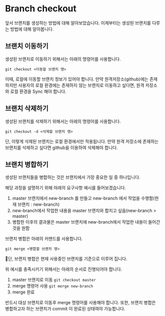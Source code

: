 # Branch checkout

앞서 브랜치를 생성하는 방법에 대해 알아보았습니다. 이제부터는 생성된 브랜치를 다루는 방법에 대해 알아봅니다.

## 브랜치 이동하기
생성된 브랜치로 이동하기 위해서는 아래의 명령어를 사용합니다.

```
git checkout <이동할 브랜치 명>
```

이때, 로컬에 이동할 브랜치 정보가 있어야 합니다. 만약 원격저장소(github)에는 존재하지만 사용자의 로컬 환경에는 존재하지 않는 브랜치로 이동하고 싶다면, 원격 저장소와 로컬 환경을 Sync 해야 합니다.

## 브랜치 삭제하기
생성된 브랜치를 삭제하기 위해서는 아래의 명령어를 사용합니다.

```
git checkout -d <삭제할 브랜치 명>
```

단, 이렇게 삭제된 브랜치는 로컬 환경에서만 적용됩니다. 만약 원격 저장소에 존재하는 브랜치를 삭제하고 싶다면 github을 이용하여 삭제해야 합니다.

## 브랜치 병합하기
생성된 브랜치들을 병합하는 것은 브랜치에서 가장 중요한 일 중 하나입니다.

해당 과정을 설명하기 위해 아래의 요구사항 예시를 들어보겠습니다.

1. master 브랜치에서 new-branch 를 만들고 new-branch 에서 작업을 수행함(현재 브랜치 : new-branch)
2. new-branch에서 작업한 내용을 master 브랜치와 합치고 싶음(new-branch > master)
3. 병합한 이후의 결과물은 master 브랜치에 new-branch에서 작업한 내용이 들어간 것을 원함

브랜치 병합은 아래의 커맨드를 사용합니다.

```
git merge <병합할 브랜치 명>
```

단, 브랜치 병합은 현재 사용중인 브랜치를 기준으로 이루어 집니다.

위 예시를 충족시키기 위해서는 아래의 순서로 진행되어야 합니다.

1. master 브랜치로 이동 `git checkout master`
2. merge 명령어 사용 `git merge new-branch`
3. merge 완료

반드시 대상 브랜치로 이동후 merge 명령어를 사용해야 합니다. 또한, 브랜치 병합은 병합하고자 하는 브랜치가 commit 이 완료된 상태여야 가능합니다.